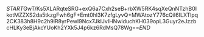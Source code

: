 $START$GwT/Ks5XLARqteSRG+exQ6a7Cxh2seB+rbXW5RK4sqXeQnNTzhB0IkotMZZXS2da5tkzgFwh6gF+Emt0hl3K7zfgLyvQ+MWAtozY776cQiI6ILXTlpq2CK383h8H9c2h9iR8yrPewI9Ncx7JklJvIHNwiduchKH039opL3Guyr2eJzzbcHLKy3eBjAkcYUoKh2YXk5J4p6kz6RdMsQ78Wg==$END$